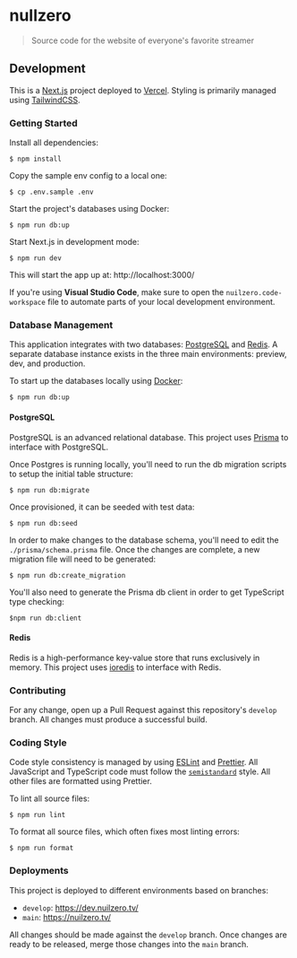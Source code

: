 # nuIlzero

> Source code for the website of everyone's favorite streamer

## Development

This is a [Next.js](https://nextjs.org) project deployed to
[Vercel](https://vercel.com/). Styling is primarily managed using
[TailwindCSS](https://tailwindcss.com/).

### Getting Started

Install all dependencies:

```console
$ npm install
```

Copy the sample env config to a local one:

```console
$ cp .env.sample .env
```

Start the project's databases using Docker:

```console
$ npm run db:up
```

Start Next.js in development mode:

```console
$ npm run dev
```

This will start the app up at: http://localhost:3000/

If you're using **Visual Studio Code**, make sure to open the
`nuilzero.code-workspace` file to automate parts of your local development
environment.

### Database Management

This application integrates with two databases:
[PostgreSQL](https://www.postgresql.org/) and [Redis](https://redis.com/). A
separate database instance exists in the three main environments: preview, dev,
and production.

To start up the databases locally using [Docker](https://www.docker.com/):

```console
$ npm run db:up
```

#### PostgreSQL

PostgreSQL is an advanced relational database. This project uses
[Prisma](https://www.prisma.io/) to interface with PostgreSQL.

Once Postgres is running locally, you'll need to run the db migration scripts to
setup the initial table structure:

```console
$ npm run db:migrate
```

Once provisioned, it can be seeded with test data:

```console
$ npm run db:seed
```

In order to make changes to the database schema, you'll need to edit the
`./prisma/schema.prisma` file. Once the changes are complete, a new migration
file will need to be generated:

```console
$ npm run db:create_migration
```

You'll also need to generate the Prisma db client in order to get TypeScript
type checking:

```console
$npm run db:client
```

#### Redis

Redis is a high-performance key-value store that runs exclusively in memory.
This project uses [ioredis](https://github.com/luin/ioredis) to interface with
Redis.

### Contributing

For any change, open up a Pull Request against this repository's `develop`
branch. All changes must produce a successful build.

### Coding Style

Code style consistency is managed by using [ESLint](https://eslint.org/) and
[Prettier](https://prettier.io/). All JavaScript and TypeScript code must follow
the [`semistandard`](https://github.com/standard/semistandard) style. All other
files are formatted using Prettier.

To lint all source files:

```console
$ npm run lint
```

To format all source files, which often fixes most linting errors:

```console
$ npm run format
```

### Deployments

This project is deployed to different environments based on branches:

- `develop`: https://dev.nuilzero.tv/
- `main`: https://nuilzero.tv/

All changes should be made against the `develop` branch. Once changes are ready
to be released, merge those changes into the `main` branch.
